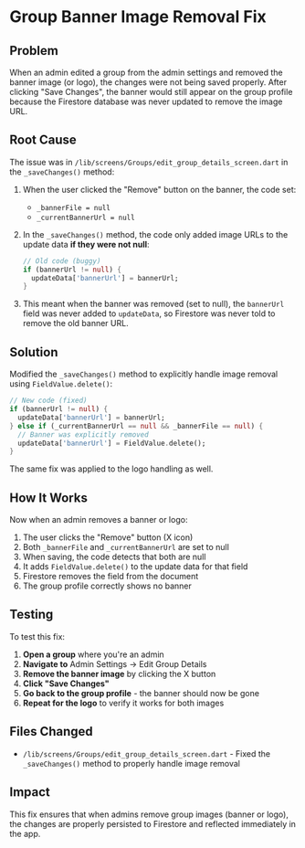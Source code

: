 # Group Banner Image Removal Fix

## Problem

When an admin edited a group from the admin settings and removed the banner image (or logo), the changes were not being saved properly. After clicking "Save Changes", the banner would still appear on the group profile because the Firestore database was never updated to remove the image URL.

## Root Cause

The issue was in `/lib/screens/Groups/edit_group_details_screen.dart` in the `_saveChanges()` method:

1. When the user clicked the "Remove" button on the banner, the code set:
   - `_bannerFile = null`
   - `_currentBannerUrl = null`

2. In the `_saveChanges()` method, the code only added image URLs to the update data **if they were not null**:
   ```dart
   // Old code (buggy)
   if (bannerUrl != null) {
     updateData['bannerUrl'] = bannerUrl;
   }
   ```

3. This meant when the banner was removed (set to null), the `bannerUrl` field was never added to `updateData`, so Firestore was never told to remove the old banner URL.

## Solution

Modified the `_saveChanges()` method to explicitly handle image removal using `FieldValue.delete()`:

```dart
// New code (fixed)
if (bannerUrl != null) {
  updateData['bannerUrl'] = bannerUrl;
} else if (_currentBannerUrl == null && _bannerFile == null) {
  // Banner was explicitly removed
  updateData['bannerUrl'] = FieldValue.delete();
}
```

The same fix was applied to the logo handling as well.

## How It Works

Now when an admin removes a banner or logo:

1. The user clicks the "Remove" button (X icon)
2. Both `_bannerFile` and `_currentBannerUrl` are set to null
3. When saving, the code detects that both are null
4. It adds `FieldValue.delete()` to the update data for that field
5. Firestore removes the field from the document
6. The group profile correctly shows no banner

## Testing

To test this fix:

1. **Open a group** where you're an admin
2. **Navigate to** Admin Settings → Edit Group Details
3. **Remove the banner image** by clicking the X button
4. **Click "Save Changes"**
5. **Go back to the group profile** - the banner should now be gone
6. **Repeat for the logo** to verify it works for both images

## Files Changed

- `/lib/screens/Groups/edit_group_details_screen.dart` - Fixed the `_saveChanges()` method to properly handle image removal

## Impact

This fix ensures that when admins remove group images (banner or logo), the changes are properly persisted to Firestore and reflected immediately in the app.

